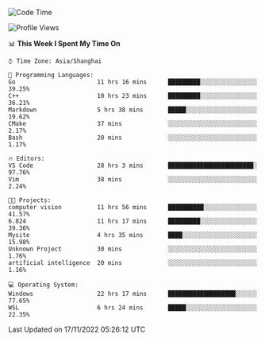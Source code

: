 <!--START_SECTION:waka-->
![Code Time](http://img.shields.io/badge/Code%20Time-350%20hrs%2059%20mins-blue)

![Profile Views](http://img.shields.io/badge/Profile%20Views-2-blue)

📊 **This Week I Spent My Time On** 

```text
⌚︎ Time Zone: Asia/Shanghai

💬 Programming Languages: 
Go                       11 hrs 16 mins      █████████░░░░░░░░░░░░░░░░   39.25% 
C++                      10 hrs 23 mins      █████████░░░░░░░░░░░░░░░░   36.21% 
Markdown                 5 hrs 38 mins       █████░░░░░░░░░░░░░░░░░░░░   19.62% 
CMake                    37 mins             ░░░░░░░░░░░░░░░░░░░░░░░░░   2.17% 
Bash                     20 mins             ░░░░░░░░░░░░░░░░░░░░░░░░░   1.17%

🔥 Editors: 
VS Code                  28 hrs 3 mins       ████████████████████████░   97.76% 
Vim                      38 mins             ░░░░░░░░░░░░░░░░░░░░░░░░░   2.24%

🐱‍💻 Projects: 
computer vision          11 hrs 56 mins      ██████████░░░░░░░░░░░░░░░   41.57% 
6.824                    11 hrs 17 mins      █████████░░░░░░░░░░░░░░░░   39.36% 
Mysite                   4 hrs 35 mins       ████░░░░░░░░░░░░░░░░░░░░░   15.98% 
Unknown Project          30 mins             ░░░░░░░░░░░░░░░░░░░░░░░░░   1.76% 
artificial intelligence  20 mins             ░░░░░░░░░░░░░░░░░░░░░░░░░   1.16%

💻 Operating System: 
Windows                  22 hrs 17 mins      ███████████████████░░░░░░   77.65% 
WSL                      6 hrs 24 mins       █████░░░░░░░░░░░░░░░░░░░░   22.35%

```


 Last Updated on 17/11/2022 05:26:12 UTC
<!--END_SECTION:waka-->